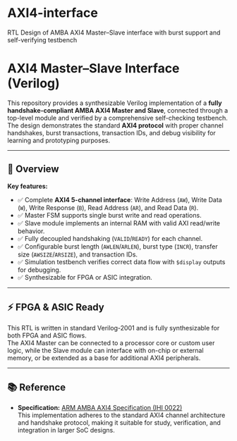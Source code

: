 # AXI4-interface
RTL Design of  AMBA AXI4 Master–Slave interface with burst support and self-verifying testbench

# AXI4 Master–Slave Interface (Verilog)

This repository provides a synthesizable Verilog implementation of a **fully handshake-compliant AMBA AXI4 Master and Slave**, connected through a top-level module and verified by a comprehensive self-checking testbench.  
The design demonstrates the standard **AXI4 protocol** with proper channel handshakes, burst transactions, transaction IDs, and debug visibility for learning and prototyping purposes.

---

## 📌 Overview

**Key features:**
- ✅ Complete **AXI4 5-channel interface**: Write Address (`AW`), Write Data (`W`), Write Response (`B`), Read Address (`AR`), and Read Data (`R`).
- ✅ Master FSM supports single burst write and read operations.
- ✅ Slave module implements an internal RAM with valid AXI read/write behavior.
- ✅ Fully decoupled handshaking (`VALID`/`READY`) for each channel.
- ✅ Configurable burst length (`AWLEN`/`ARLEN`), burst type (`INCR`), transfer size (`AWSIZE`/`ARSIZE`), and transaction IDs.
- ✅ Simulation testbench verifies correct data flow with `$display` outputs for debugging.
- ✅ Synthesizable for FPGA or ASIC integration.

---

## ⚡ FPGA & ASIC Ready

This RTL is written in standard Verilog-2001 and is fully synthesizable for both FPGA and ASIC flows.  
The AXI4 Master can be connected to a processor core or custom user logic, while the Slave module can interface with on-chip or external memory, or be extended as a base for additional AXI4 peripherals.

---

## 📚 Reference

- **Specification:** [ARM AMBA AXI4 Specification (IHI 0022)](https://developer.arm.com/documentation/ihi0022/latest)  
  This implementation adheres to the standard AXI4 channel architecture and handshake protocol, making it suitable for study, verification, and integration in larger SoC designs.

